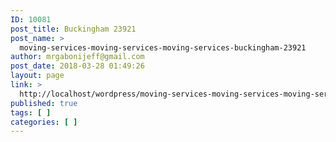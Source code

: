 ```yaml
---
ID: 10081
post_title: Buckingham 23921
post_name: >
  moving-services-moving-services-moving-services-buckingham-23921
author: mrgabonijeff@gmail.com
post_date: 2018-03-28 01:49:26
layout: page
link: >
  http://localhost/wordpress/moving-services-moving-services-moving-services-buckingham-23921/
published: true
tags: [ ]
categories: [ ]
---
```

